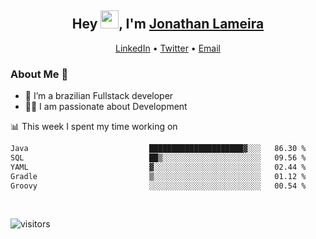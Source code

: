 <h2 align="center">Hey <img src="https://github.com/TheDudeThatCode/TheDudeThatCode/blob/master/Assets/Hi.gif" width="29">, I'm <a href="https://www.linkedin.com/in/jonathanlameira/">Jonathan Lameira</a></h2>
<p align="center">
  <a href="https://www.linkedin.com/in/jonathanlameira/">LinkedIn</a> •
  <a href="https://twitter.com/jlameira">Twitter</a> •
  <a href="mailto:jlameira@gmail.com">Email</a>
</p>

### About Me 🚀
- 🌱  I’m a brazilian Fullstack developer</br>
- 👨‍💻  I am passionate about Development</br>

<!-- ![Jonathan Lameira github stats](https://github-readme-stats.vercel.app/api?username=jlameirameli&show_icons=true&hide_border=true)&nbsp;&nbsp; -->

📊 This week I spent my time working on
<!--START_SECTION:waka-->

```txt
Java                           █████████████████████▓░░░   86.30 %
SQL                            ██▒░░░░░░░░░░░░░░░░░░░░░░   09.56 %
YAML                           ▓░░░░░░░░░░░░░░░░░░░░░░░░   02.44 %
Gradle                         ▒░░░░░░░░░░░░░░░░░░░░░░░░   01.12 %
Groovy                         ░░░░░░░░░░░░░░░░░░░░░░░░░   00.54 %
```

<!--END_SECTION:waka-->

<br />

![visitors](https://visitor-badge.laobi.icu/badge?page_id=jlameira.jlameira)
